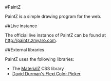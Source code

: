 #PaintZ

PaintZ is a simple drawing program for the web.

##Live instance

The official live instance of PaintZ can be found at http://paintz.zmyaro.com.

##External libraries

PaintZ uses the following libraries:

* The [MaterialZ](https://github.com/zmyaro/materialz) CSS library
* [David Durman's Flexi Color Picker](https://github.com/DavidDurman/FlexiColorPicker)

